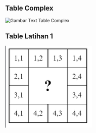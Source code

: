 ## Table Complex
![Gambar Text Table Complex](image.png)

## Table Latihan 1
![Gambar Text Table Latihan](table_latihan.png)